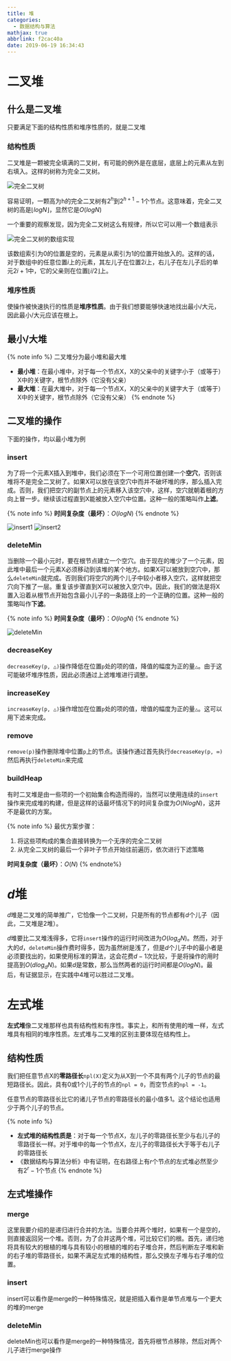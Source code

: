 ```yaml
---
title: 堆
categories:
  - 数据结构与算法
mathjax: true
abbrlink: f2cac40a
date: 2019-06-19 16:34:43
---
```



# 二叉堆

## 什么是二叉堆

只要满足下面的结构性质和堆序性质的，就是二叉堆

### 结构性质

二叉堆是一颗被完全填满的二叉树，有可能的例外是在底层，底层上的元素从左到右填入。这样的树称为完全二叉树。

![完全二叉树](https://blog-images-1258719270.cos.ap-shanghai.myqcloud.com/%E6%95%B0%E6%8D%AE%E7%BB%93%E6%9E%84%E4%B8%8E%E7%AE%97%E6%B3%95/%E5%A0%86/%E5%AE%8C%E5%85%A8%E4%BA%8C%E5%8F%89%E6%A0%91.png)

容易证明，一颗高为h的完全二叉树有$2^h$到$2^{h+1} - 1$个节点。这意味着，完全二叉树的高是$\lfloor logN \rfloor$，显然它是$O(logN)$

一个重要的观察发现，因为完全二叉树这么有规律，所以它可以用一个数组表示

![完全二叉树的数组实现](https://blog-images-1258719270.cos.ap-shanghai.myqcloud.com/%E6%95%B0%E6%8D%AE%E7%BB%93%E6%9E%84%E4%B8%8E%E7%AE%97%E6%B3%95/%E5%A0%86/%E5%AE%8C%E5%85%A8%E4%BA%8C%E5%8F%89%E6%A0%91%E7%9A%84%E6%95%B0%E7%BB%84%E5%AE%9E%E7%8E%B0.png)

该数组索引为0的位置是空的，元素是从索引为1的位置开始放入的。这样的话，对于数组中的任意位置$i$上的元素，其左儿子在位置$2i$上，右儿子在左儿子后的单元$2i+1$中，它的父亲则在位置$\lfloor i/2 \rfloor$上。

### 堆序性质

使操作被快速执行的性质是**堆序性质**。由于我们想要能够快速地找出最小/大元，因此最小/大元应该在根上。

## 最小/大堆

{% note info %}
二叉堆分为最小堆和最大堆
- **最小堆**：在最小堆中，对于每一个节点X，X的父亲中的关键字小于（或等于）X中的关键字，根节点除外（它没有父亲）
- **最大堆**：在最大堆中，对于每一个节点X，X的父亲中的关键字大于（或等于）X中的关键字，根节点除外（它没有父亲）
{% endnote %}

## 二叉堆的操作

下面的操作，均以最小堆为例

### insert

为了将一个元素X插入到堆中，我们必须在下一个可用位置创建一个**空穴**，否则该堆将不是完全二叉树了。如果X可以放在该空穴中而并不破坏堆的序，那么插入完成。否则，我们把空穴的副节点上的元素移入该空穴中，这样，空穴就朝着根的方向上冒一步。继续该过程直到X能被放入空穴中位置。这种一般的策略叫作**上滤**。

{% note info %}
**时间复杂度（最坏）**：$O(logN)$
{% endnote %}

![insert1](https://blog-images-1258719270.cos.ap-shanghai.myqcloud.com/%E6%95%B0%E6%8D%AE%E7%BB%93%E6%9E%84%E4%B8%8E%E7%AE%97%E6%B3%95/%E5%A0%86/insert1.png)
![insert2](https://blog-images-1258719270.cos.ap-shanghai.myqcloud.com/%E6%95%B0%E6%8D%AE%E7%BB%93%E6%9E%84%E4%B8%8E%E7%AE%97%E6%B3%95/%E5%A0%86/insert2.png)

### deleteMin

当删除一个最小元时，要在根节点建立一个空穴。由于现在的堆少了一个元素，因此堆中最后一个元素X必须移动到该堆的某个地方。如果X可以被放到空穴中，那么`deleteMin`就完成。否则我们将空穴的两个儿子中较小者移入空穴，这样就把空穴向下推了一层。重复该步骤直到X可以被放入空穴中。因此，我们的做法是将X置入沿着从根节点开始包含最小儿子的一条路径上的一个正确的位置。这种一般的策略叫作**下滤**。

{% note info %}
**时间复杂度（最坏）**：$O(logN)$
{% endnote %}

![deleteMin](https://blog-images-1258719270.cos.ap-shanghai.myqcloud.com/%E6%95%B0%E6%8D%AE%E7%BB%93%E6%9E%84%E4%B8%8E%E7%AE%97%E6%B3%95/%E5%A0%86/deleteMin.png)

### decreaseKey

`decreaseKey(p, △)`操作降低在位置`p`处的项的值，降值的幅度为正的量`△`。由于这可能破坏堆序性质，因此必须通过上滤堆堆进行调整。

### increaseKey

`increaseKey(p, △)`操作增加在位置`p`处的项的值，增值的幅度为正的量`△`。这可以用下滤来完成。

### remove

`remove(p)`操作删除堆中位置`p`上的节点。该操作通过首先执行`decreaseKey(p, ∞)`然后再执行`deleteMin`来完成

### buildHeap

有时二叉堆是由一些项的一个初始集合构造而得的，当然可以使用连续的`insert`操作来完成堆的构建，但是这样的话最坏情况下的时间复杂度为$O(NlogN)$，这并不是最优的方案。

{% note info %}
最优方案步骤：
1. 将这些项构成的集合直接转换为一个无序的完全二叉树
2. 从完全二叉树的最后一个非叶子节点开始往前遍历，依次进行下滤策略

**时间复杂度（最坏）**：$O(N)$
{% endnote%}

# $d$堆

$d$堆是二叉堆的简单推广，它恰像一个二叉树，只是所有的节点都有$d$个儿子（因此，二叉堆是2堆）。

$d$堆要比二叉堆浅得多，它将`insert`操作的运行时间改进为$O(log_dN)$。然而，对于大的$d$，`deleteMin`操作费时得多，因为虽然树是浅了，但是$d$个儿子中的最小者是必须要找出的，如果使用标准的算法，这会花费$d-1$次比较，于是将操作的用时提高到$O(dlog_dN)$。如果$d$是常数，那么当然两者的运行时间都是$O(logN)$。最后，有证据显示，在实践中4堆可以胜过二叉堆。

# 左式堆

**左式堆**像二叉堆那样也具有结构性和有序性。事实上，和所有使用的堆一样，左式堆具有相同的堆序性质。左式堆与二叉堆的区别主要体现在结构性上。

## 结构性质

我们把任意节点X的**零路径长**`npl(X)`定义为从X到一个不具有两个儿子的节点的最短路径长。因此，具有0或1个儿子的节点的`npl = 0`，而空节点的`npl = -1`。

任意节点的零路径长比它的诸儿子节点的零路径长的最小值多1。这个结论也适用少于两个儿子的节点。

{% note info %}
- **左式堆的结构性质是**：对于每一个节点X，左儿子的零路径长至少与右儿子的零路径长一样。对于堆中的每一个节点X，左儿子的零路径长大于等于右儿子的零路径长
- 《数据结构与算法分析》中有证明，在右路径上有$r$个节点的左式堆必然至少有$2^r-1$个节点
{% endnote %}

## 左式堆操作

### merge

这里我要介绍的是递归进行合并的方法。当要合并两个堆时，如果有一个是空的，则直接返回另一个堆。否则，为了合并这两个堆，可比较它们的根。首先，递归地将具有较大的根植的堆与具有较小的根植的堆的右子堆合并，然后判断左子堆和新的右子堆的零路径长，如果不满足左式堆的结构性，那么交换左子堆与右子堆的位置。

### insert

insert可以看作是merge的一种特殊情况，就是把插入看作是单节点堆与一个更大的堆的merge

### deleteMin

deleteMin也可以看作是merge的一种特殊情况，首先将根节点移除，然后对两个儿子进行merge操作


